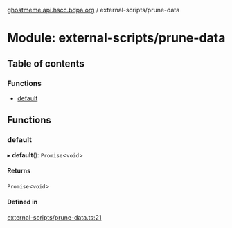 [ghostmeme.api.hscc.bdpa.org](../README.md) / external-scripts/prune-data

# Module: external-scripts/prune-data

## Table of contents

### Functions

- [default](external_scripts_prune_data.md#default)

## Functions

### default

▸ **default**(): `Promise`<`void`\>

#### Returns

`Promise`<`void`\>

#### Defined in

[external-scripts/prune-data.ts:21](https://github.com/nhscc/ghostmeme.api.hscc.bdpa.org/blob/311fb73/external-scripts/prune-data.ts#L21)

